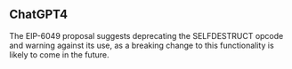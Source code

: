 ## ChatGPT4

The EIP-6049 proposal suggests deprecating the SELFDESTRUCT opcode and warning against its use, as a breaking change to this functionality is likely to come in the future.
